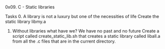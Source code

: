 0x09. C - Static libraries

Tasks
0. A library is not a luxury but one of the necessities of life
Create the static library libmy.a

1. Without libraries what have we? We have no past and no future
Create a script called create_static_lib.sh that creates a static library called liball.a from all the .c files that are in the current directory.
